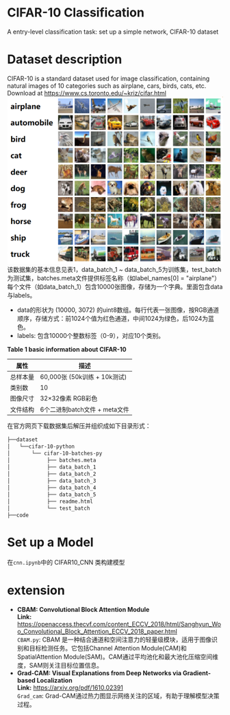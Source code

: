 # CIFAR-10 Classification
A entry-level classification task: set up a simple network, CIFAR-10 dataset
# Dataset description
CIFAR-10 is a standard dataset used for image classification, containing natural images of 10 categories such as airplane, cars, birds, cats, etc.
Download at https://www.cs.toronto.edu/~kriz/cifar.html
![10 categories](https://github.com/sjh551/Projects/blob/e9fb46d31ab76ef78a9a4a9cc5aa4a5333ce3899/Classification/code/CIFAR10/image.png)\
该数据集的基本信息见表1，data_batch_1 ~ data_batch_5为训练集，test_batch为测试集，batches.meta文件提供标签名称（如label_names[0] = "airplane"）
每个文件（如data_batch_1）包含10000张图像，存储为一个字典。里面包含data与labels。
* data的形状为 (10000, 3072) 的uint8数组。每行代表一张图像，按RGB通道顺序，存储方式：前1024个值为红色通道，中间1024为绿色，后1024为蓝色。
* labels: 包含10000个整数标签（0-9），对应10个类别。  
  
**Table 1 basic information about CIFAR-10**  
  
| 属性 | 描述 |
|---|---|
|总样本量|60,000张 (50k训练 + 10k测试)|
|类别数|10|
|图像尺寸|32×32像素 RGB彩色|
|文件结构|6个二进制batch文件 + meta文件|  

在官方网页下载数据集后解压并组织成如下目录形式：
```
├──dataset
│   └──cifar-10-python
│       └── cifar-10-batches-py
│            ├── batches.meta
│            ├── data_batch_1
│            ├── data_batch_2
│            ├── data_batch_3
│            ├── data_batch_4
│            ├── data_batch_5
│            ├── readme.html
│            └── test_batch
├──code
```
# Set up a Model
在```cnn.ipynb```中的 CIFAR10_CNN 类构建模型
# extension
* **CBAM: Convolutional Block Attention Module**  
**Link:** https://openaccess.thecvf.com/content_ECCV_2018/html/Sanghyun_Woo_Convolutional_Block_Attention_ECCV_2018_paper.html      
```CBAM.py```: CBAM 是一种结合通道和空间注意力的轻量级模块，适用于图像识别和目标检测任务。它包括Channel Attention Module(CAM)和SpatialAttention Module(SAM)。CAM通过平均池化和最大池化压缩空间维度，SAM则关注目标位置信息。
* **Grad-CAM: Visual Explanations from Deep Networks via Gradient-based Localization**  
**Link:** https://arxiv.org/pdf/1610.02391  
```Grad_cam```: Grad-CAM通过热力图显示网络关注的区域，有助于理解模型决策过程。
